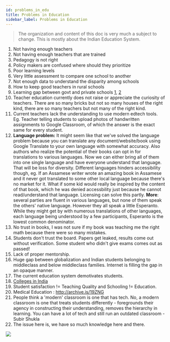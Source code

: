 ```yaml
---
id: problems_in_edu
title: Problems in Education
sidebar_label: Problems in Education
---
```


> The organization and content of this doc is very much a subject to change. This is mostly about the Indian Education System.

1. Not having enough teachers
2. Not having enough teachers that are trained
3. Pedagogy is not right
4. Policy makers are confused where should they prioritize
5. Poor learning levels
6. Very little assessment to compare one school to another
7. Not enough data to understand the disparity among schools
8. How to keep good teachers in rural schools
9. Learning gap between govt and private schools [1](http://www.ncaer.org/event_details.php?EID=38), [2](https://yourstory.com/socialstory/2019/04/andhra-pradesh-govt-schools-reducing-learning-gap)
10. Teacher education currently does not raise or appreciate the curiosity of teachers. There are so many bricks but not so many houses of the right kind, there are so many teachers but not many of the right kind.
11. Current teachers lack the understanding to use modern edtech tools. Eg. Teacher telling students to upload photos of handwritten assignments to Google Classroom, of which the answer is the exact same for every student.
12. **Language problem:** It might seem like that we've solved the language problem because you can translate any document/website/book using Google Translate to your own language with somewhat accuracy. Also authors who realize the potential of their books can opt in for translations to various languages. Now we can either bring all of them into one single language and have everyone understand that language. That will be loss for diversity. Different languages hinders accessibility though, eg. If an Assamese writer wrote an amazing book in Assamese and it never got translated to some other local language because there's no market for it. What if some kid would really be inspired by the content of that book, which he was denied accessbility just because he cannot read/understand that language. Licensing can solve this partly. **More**: several parties are fluent in various languages, but none of them speak the others' native language. However they all speak a little Esperanto. While they might get by with numerous translations of other languages, each language being understood by a few participants, Esperanto is the lowest common denominator.
13. No trust in books, I was not sure if my book was teaching me the right math because there were so many mistakes.
14. Students don't trust the board. Papers get leaked, results come out without verification. Some student who didn't give exams comes out as passed!
15. Lack of proper mentorship.
16. Huge gap between globalization and Indian students belonging to middleclass and below middleclass families. Internet is filling the gap in an opaque manner.
17. The current education system demotivates students.
18. [Colleges in India](http://archive.is/zzhaP)
19. Student satisfaction != Teaching Quality and Schooling != Education.
20. Medical Education : http://archive.is/19ZNG
21. People think a 'modern' classroom is one that has tech. No, a modern classroom is one that treats students differently - foregrounds their agency in constructing their understanding, removes the hierarchy in learning. You can have a lot of tech and still run an outdated classroom - Subir Shukla
22. The issue here is, we have so much knowledge here and there.

![](/img/2020-07/edpaji.jpg)
